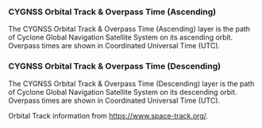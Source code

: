 ### CYGNSS Orbital Track & Overpass Time (Ascending)
The CYGNSS Orbital Track & Overpass Time (Ascending) layer is the path of Cyclone Global Navigation Satellite System on its ascending orbit. Overpass times are shown in Coordinated Universal Time (UTC).


### CYGNSS Orbital Track & Overpass Time (Descending)
The CYGNSS Orbital Track & Overpass Time (Descending) layer is the path of Cyclone Global Navigation Satellite System on its descending orbit. Overpass times are shown in Coordinated Universal Time (UTC).

Orbital Track information from <https://www.space-track.org/>.
